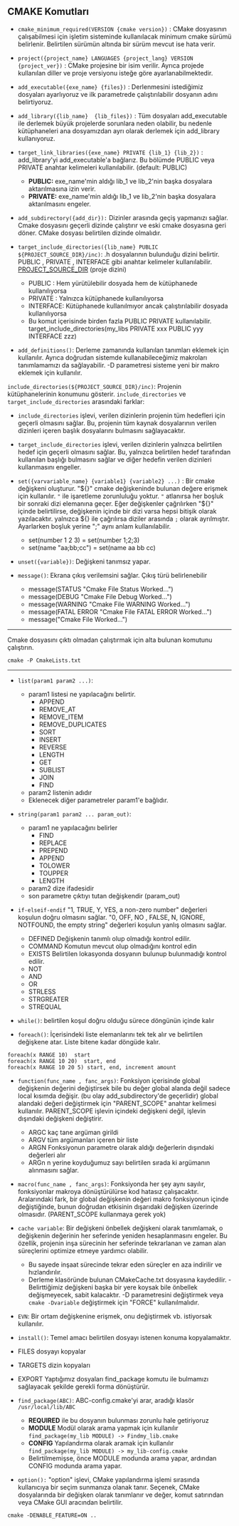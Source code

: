 ## CMAKE Komutları
- `cmake_minimum_required(VERSION {cmake version})` : CMake dosyasının çalışabilmesi için işletim sisteminde kullanılacak minimum cmake sürümü belirlenir. Belirtilen sürümün altında bir sürüm mevcut ise hata verir.

- `project({project_name} LANGUAGES {project_lang} VERSION {project_ver})` : CMake projesine bir isim verilir. Ayrıca projede kullanılan diller ve proje versiyonu isteğe göre ayarlanabilmektedir.

- `add_executable({exe_name} {files})` : Derlenmesini istediğimiz dosyaları ayarlıyoruz ve ilk parametrede çalıştırılabilir dosyanın adını belirtiyoruz.

- `add_library({lib_name}  {lib_files})` : Tüm dosyaları add_executable ile derlemek büyük projelerde sorunlara neden olabilir, bu nedenle kütüphaneleri ana dosyamızdan ayrı olarak derlemek için add_library kullanıyoruz.

- `target_link_libraries({exe_name} PRIVATE {lib_1} {lib_2})` : add_library'yi add_executable'a bağlarız. Bu bölümde PUBLIC veya PRIVATE anahtar kelimeleri kullanılabilir. (default: PUBLIC)
  - **PUBLIC:** exe_name'min aldığı lib_1 ve lib_2'nin başka dosyalara aktarılmasına izin verir.
  - **PRIVATE:** exe_name'min aldığı lib_1 ve lib_2'nin başka dosyalara aktarılmasını engeler.

- `add_subdirectory({add_dir}):` Dizinler arasında geçiş yapmanızı sağlar. Cmake dosyasını geçerli dizinde çalıştırır ve eski cmake dosyasına geri döner. CMake dosyası belirtilen dizinde olmalıdır.

- `target_include_directories({lib_name} PUBLIC ${PROJECT_SOURCE_DIR}/inc)`: .h dosyalarının bulunduğu dizini belirtir. PUBLIC , PRIVATE , INTERFACE gibi anahtar kelimeler kullanılabilir. <u>PROJECT_SOURCE_DIR</u> (proje dizini)
  - PUBLIC : Hem yürütülebilir dosyada hem de kütüphanede kullanılıyorsa
  - PRIVATE : Yalnızca kütüphanede kullanılıyorsa
  - INTERFACE: Kütüphanede kullanılmıyor ancak çalıştırılabilir dosyada kullanılıyorsa
  - Bu komut içerisinde birden fazla PUBLIC PRIVATE kullanılabilir. target_include_directories(my_libs PRIVATE xxx PUBLIC yyy INTERFACE zzz)

- `add_definitions()`: Derleme zamanında kullanılan tanımları eklemek için kullanılır. Ayrıca doğrudan sistemde kullanabileceğimiz makroları tanımlamamızı da sağlayabilir. -D parametresi sisteme yeni bir makro eklemek için kullanılır.

`include_directories(${PROJECT_SOURCE_DIR}/inc)`: Projenin kütüphanelerinin konumunu gösterir. `include_directories` ve `target_include_directories` arasındaki farklar:
- `include_directories` işlevi, verilen dizinlerin projenin tüm hedefleri için geçerli olmasını sağlar. Bu, projenin tüm kaynak dosyalarının verilen dizinleri içeren başlık dosyalarını bulmasını sağlayacaktır.
- `target_include_directories` işlevi, verilen dizinlerin yalnızca belirtilen hedef için geçerli olmasını sağlar. Bu, yalnızca belirtilen hedef tarafından kullanılan başlığı bulmasını sağlar ve diğer hedefin verilen dizinleri kullanmasını engeller.

- `set({varvariable_name} {variable1} {variable2} ...)` : Bir cmake değişkeni oluşturur. "\${}" cmake değişkeninde bulunan değere erişmek için kullanılır. `"` ile işaretleme zorunluluğu yoktur. `"` atlanırsa her boşluk bir sonraki dizi elemanına geçer. Eğer değişkenler çağrılırken "\${}" içinde belirtilirse, değişkenin içinde bir dizi varsa hepsi bitişik olarak yazılacaktır. yalnızca ${} ile çağrılırsa diziler arasında `;` olarak ayrılmıştır. Ayarlarken boşluk yerine ";" aynı anlam kullanılabilir.
  - set(number 1 2 3) = set(number 1;2;3)
  - set(name "aa;bb;cc") = set(name aa bb cc)

- `unset({variable})`: Değişkeni tanımsız yapar.

- `message()`: Ekrana çıkış verilemsini sağlar. Çıkış türü belirlenebilir
  - message(STATUS "Cmake File Status Worked...")
  - message(DEBUG "Cmake File Debug Worked...")
  - message(WARNING "Cmake File WARNING Worked...")
  - message(FATAL ERROR "Cmake File FATAL ERROR Worked...")
  - message("Cmake File Worked...") 

---
Cmake dosyasını çıktı olmadan çalıştırmak için alta bulunan komutunu çalıştırın.
```
cmake -P CmakeLists.txt
```
---
- `list(param1 param2 ...)`: 
  - param1 listesi ne yapılacağını belirtir.
      - APPEND
      - REMOVE_AT
      - REMOVE_ITEM
      - REMOVE_DUPLICATES
      - SORT
      - INSERT
      - REVERSE
      - LENGTH
      - GET
      - SUBLIST
      - JOIN
      - FIND
  - param2 listenin adıdır
  - Eklenecek diğer parametreler param1'e bağlıdır.
- `string(param1 param2 ... param_out)`: 
  - param1 ne yapılacağını belirler
      - FIND
      - REPLACE
      - PREPEND
      - APPEND
      - TOLOWER
      - TOUPPER
      - LENGTH
  - param2 dize ifadesidir
  - son parametre çıktıyı tutan değişkendir (param_out)

- `if-elseif-endif` ​​"1, TRUE, Y, YES, a non-zero number" değerleri koşulun doğru olmasını sağlar. ​​"0, OFF, NO , FALSE, N, IGNORE, NOTFOUND, the empty string" değerleri koşulun yanlış olmasını sağlar.
  - DEFINED Değişkenin tanımlı olup olmadığı kontrol edilir.
  - COMMAND Komutun mevcut olup olmadığını kontrol edin
  - EXISTS  Belirtilen lokasyonda dosyanın bulunup bulunmadığı kontrol edilir.
  - NOT
  - AND
  - OR
  - STRLESS
  - STRGREATER
  - STREQUAL

- `while()`: belirtilen koşul doğru olduğu sürece döngünün içinde kalır

- `foreach()`: İçerisindeki liste elemanlarını tek tek alır ve belirtilen değişkene atar. Liste bitene kadar döngüde kalır.

```
foreach(x RANGE 10)  start
foreach(x RANGE 10 20)  start, end
foreach(x RANGE 10 20 5) start, end, increment amount
```

- `function(func_name , fanc_args)`: Fonksiyon içerisinde global değişkenin değerini değiştirsek bile bu değer global alanda değil sadece local kısımda değişir. (bu olay add_subdirectory'de geçerlidir) global alandaki değeri değiştirmek için "PARENT_SCOPE" anahtar kelimesi kullanılır. PARENT_SCOPE işlevin içindeki değişkeni değil, işlevin dışındaki değişkeni değiştirir.
  - ARGC kaç tane argüman girildi
  - ARGV tüm argümanları içeren bir liste
  - ARGN Fonksiyonun parametre olarak aldığı değerlerin dışındaki değerleri alır
  - ARGn n yerine koyduğumuz sayı belirtilen sırada ki argümanın alınmasını sağlar.

- `macro(func_name , fanc_args)`: Fonksiyonda her şey aynı sayılır, fonksiyonlar makroya dönüştürülürse kod hatasız çalışacaktır. Aralarındaki fark, bir global değişkenin değeri makro fonksiyonun içinde değiştiğinde, bunun doğrudan etkisinin dışarıdaki değişken üzerinde olmasıdır. (PARENT_SCOPE kullanmaya gerek yok)

- `cache variable`: Bir değişkeni önbellek değişkeni olarak tanımlamak, o değişkenin değerinin her seferinde yeniden hesaplanmasını  engeler. Bu özellik, projenin inşa sürecinin her seferinde tekrarlanan ve zaman alan süreçlerini optimize etmeye yardımcı olabilir. 
  - Bu sayede inşaat sürecinde tekrar eden süreçler en aza indirilir ve hızlandırılır.
  - Derleme klasöründe bulunan CMakeCache.txt dosyasına kaydedilir.
  -Belirttiğimiz değişkeni başka bir yere koysak bile önbellek değişmeyecek, sabit kalacaktır. -D parametresini değiştirmek veya `cmake -Dvariable` değiştirmek için "FORCE" kullanılmalıdır.

- `EVN`: Bir ortam değişkenine erişmek, onu değiştirmek vb. istiyorsak kullanılır. 

- `install()`: Temel amacı belirtilen dosyayı istenen konuma kopyalamaktır.
- FILES dosyayı kopyalar
- TARGETS dizin kopyaları
- EXPORT Yaptığımız dosyaları find_package komutu ile bulmamızı sağlayacak şekilde gerekli forma dönüştürür.

- `find_package(ABC)`:  ABC-config.cmake'yi arar, aradığı klasör `/usr/local/lib/ABC`
  - **REQUIRED** ile bu dosyanın bulunması zorunlu hale getiriyoruz
  - **MODULE** Modül olarak arama yapmak için kullanılır `find_package(my_lib MODULE) -> Findmy_lib.cmake`
  - **CONFIG** Yapılandırma olarak aramak için kullanılır `find_package(my_lib MODULE) -> my_lib-config.cmake`
  - Belirtilmemişse, önce MODULE modunda arama yapar, ardından CONFIG modunda arama yapar.

- `option():` "option" işlevi, CMake yapılandırma işlemi sırasında kullanıcıya bir seçim sunmanıza olanak tanır. Seçenek, CMake dosyalarında bir değişken olarak tanımlanır ve değer, komut satırından veya CMake GUI aracından belirtilir.

```
cmake -DENABLE_FEATURE=ON ..
```
